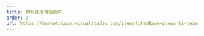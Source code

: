 ```yaml
---
title: 物料使用辅助插件
order: 3
url: https://marketplace.visualstudio.com/items?itemName=iceworks-team.iceworks-material-helper
---
```

